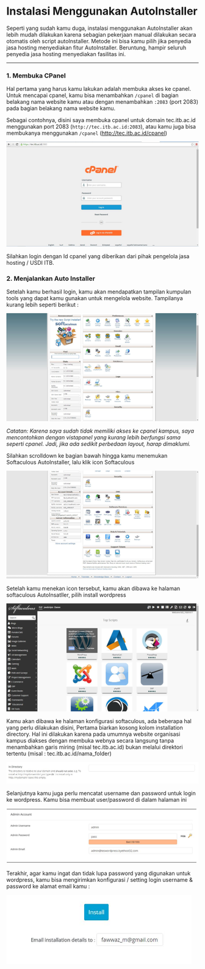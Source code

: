 # Instalasi Menggunakan AutoInstaller

Seperti yang sudah kamu duga, instalasi menggunakan AutoInstaller akan lebih mudah dilakukan karena sebagian pekerjaan manual dilakukan secara otomatis oleh script autoInstaller. Metode ini bisa kamu pilih jika penyedia jasa hosting menyediakan fitur AutoInstaller. Beruntung, hampir seluruh penyedia jasa hosting menyediakan fasilitas ini.

---

### 1. Membuka CPanel
Hal pertama yang harus kamu lakukan adalah membuka akses ke cpanel. Untuk mencapai cpanel, kamu bisa menambahkan `/cpanel` di bagian belakang nama website kamu atau dengan menambahkan `:2083` (port 2083) pada bagian belakang nama website kamu.

Sebagai contohnya, disini saya membuka cpanel untuk domain tec.itb.ac.id menggunakan port 2083 (`http://tec.itb.ac.id:2083`), atau kamu juga bisa membukanya menggunakan `/cpanel` (http://tec.itb.ac.id/cpanel)

![akses ke Cpanel](../img/Bagian-2/cpanel.JPG)

Silahkan login dengan Id cpanel yang diberikan dari pihak pengelola jasa hosting / USDI ITB.

### 2. Menjalankan Auto Installer
Setelah kamu berhasil login, kamu akan mendapatkan tampilan kumpulan tools yang dapat kamu gunakan untuk mengelola website. Tampilanya kurang lebih seperti berikut :

![cpanel setelah login](../img/Bagian-2/cpanel-login.JPG)

_Catatan: Karena saya sudah tidak memiliki akses ke cpanel kampus, saya mencontohkan dengan vistapanel yang kurang lebih berfungsi sama seperti 
cpanel. Jadi, jika ada sedikit perbedaan layout, harap dimaklumi._

Silahkan scrolldown ke bagian bawah hingga kamu menemukan Softaculous AutoInstaller, lalu klik icon Softaculous

![Klik softaculous](../img/Bagian-2/cpanel-login2.JPG)

Setelah kamu menekan icon tersebut, kamu akan dibawa ke halaman softaculous AutoInsatller, pilih install wordpress

![Install Wordpress di softaculous](../img/Bagian-2/softaculous.JPG)

Kamu akan dibawa ke halaman konfigurasi softaculous, ada beberapa hal yang perlu dilakukan disini, Pertama biarkan kosong kolom installation directory. Hal ini dilakukan karena pada umumnya website organisasi kampus diakses dengan membuka webnya secara langsung tanpa menambahkan garis miring (misal tec.itb.ac.id) bukan melalui direktori tertentu (misal : tec.itb.ac.id/nama_folder)

![Biarkan Kosong](../img/Bagian-2/softaculous-install.JPG)

Selanjutnya kamu juga perlu mencatat username dan password untuk login ke wordpress. Kamu bisa membuat user/password di dalam halaman ini

![Biarkan kosong](../img/Bagian-2/softaculous-password.JPG)

Terakhir, agar kamu ingat dan tidak lupa password yang digunakan untuk wordpress, kamu bisa mengirimkan konfigurasi / setting login username & password ke alamat email kamu :

![Catat username dan password](../img/Bagian-2/softaculous-password2.JPG)
